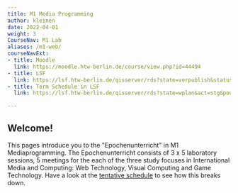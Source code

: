 ```yaml
---
title: M1 Media Programming
author: kleinen
date: 2022-04-01
weight: 3
CourseNav: M1 Lab
aliases: /m1-web/
courseNavExt:
- title: Moodle
  link: https://moodle.htw-berlin.de/course/view.php?id=44494
- title: LSF
  link: https://lsf.htw-berlin.de/qisserver/rds?state=verpublish&status=init&vmfile=no&publishid=199814&moduleCall=webInfo&publishConfFile=webInfo&publishSubDir=veranstaltung
- title: Term Schedule in LSF
  link: https://lsf.htw-berlin.de/qisserver/rds?state=wplan&act=stg&pool=stg&P.subc=plan&k_abstgv.abstgvnr=312&idcol=k_abstgv.abstgvnr&idval=312&k_abstgv.dtxt=internationale&r_zuordabstgv.semvonint=1&r_zuordabstgv.sembisint=4&purge=n&getglobal=n&text=Internationale+Medieninformatik+%28M%29%2C+Pr%C3%BCfungsOrdnung+20162

---
```


## Welcome!

This pages introduce you to the "Epochenunterricht" in M1 Mediaprogramming.
The Epochenunterricht consists of 3 x 5 laboratory sessions, 5 meetings
for the each of the three study
focuses in International Media and Computing: Web Technology,
Visual Computing and Game Technology.
Have a look at the [tentative schedule](schedule) to
see how this breaks down.
